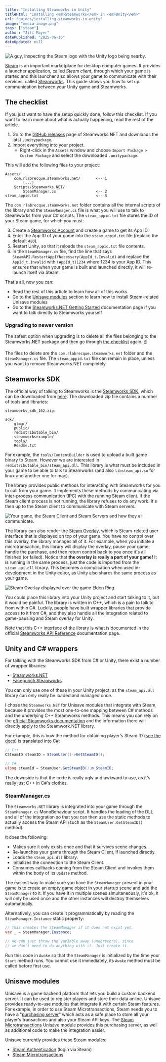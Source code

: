 ```yaml
---
title: "Installing Steamworks in Unity"
titleHtml: "Installing <em>Steamworks</em> in <em>Unity</em>"
url: "guides/installing-steamworks-in-unity"
image: "media-image.png"
tags: ["steam"]
author: "Jiří Mayer"
datePublished: "2025-06-16"
dateUpdated: null
---
```


<img src="hero-image.png" alt="A guy, inspecting the Steam logo with the Unity logo being nearby.">

[Steam](https://store.steampowered.com/) is an important marketplace for desktop computer games. It provides a launcher application, called *Steam client*, through which your game is started and this launcher also allows your game to communicate with their services, called [Steamworks](https://partner.steamgames.com/). This guide shows you how to set up communication between your Unity game and Steamworks.


## The checklist

If you just want to have the setup quickly done, follow this checklist. If you want to learn more about what is actually happening, read the rest of the article.

1. Go to the [GitHub releases](https://github.com/rlabrecque/Steamworks.NET/releases) page of Steamworks.NET and downloads the latst `.unitypackage`.
2. Import everything into your project.
    - Right-click in the `Assets` window and choose `Import Package > Custom Package` and select the downloaded `.unitypackage`.

This will add the following files to your project:

```
Assets/
    com.rlabrecque.steamworks.net/       <-- 1
        [...]
    Scripts/Steamworks.NET/
        SteamManager.cs                  <-- 2
steam_appid.txt                          <-- 3
```

The `com.rlabrecque.steamworks.net` folder contains all the internal scripts of the library and the `SteamManager.cs` file is what you will use to talk to Steamworks from your C# scripts. The `steam_appid.txt` file stores the ID of your Steam game, for which you must:

3. Create a [Steamworks Account](https://partner.steamgames.com/doc/gettingstarted) and create a game to get its App ID.
4. Enter the App ID of your game into the `steam_appid.txt` file (replace the default `480`).
5. Restart Unity, so that it reloads the `steam_appid.txt` file contents.
6. In the `SteamManager.cs` file, find the line that says `SteamAPI.RestartAppIfNecessary(AppId_t.Invalid)` and replace the `AppId_t.Invalid` with `(AppId_t)1234` where 1234 is your App ID. This ensures that when your game is built and launched directly, it will re-launch itself via Steam.

That's all, now you can:

- Read the rest of this article to learn how all of this works
- Go to the [Unisave modules](#unisave-modules) section to learn how to install Steam-related Unisave modules
- Go to the [Steamworks.NET Getting Started](https://steamworks.github.io/gettingstarted/) documentation page if you want to talk directly to Steamworks yourself


### Upgrading to newer version

The safest option when upgrading is to delete all the files belonging to the Steamworks.NET package and then go through [the checklist](#the-checklist) again. ☝️

The files to delete are the `com.rlabrecque.steamworks.net` folder and the `SteamManager.cs` file. The `steam_appid.txt` file can remain in place, unless you want to remove Steamworks.NET completely.


## Steamworks SDK

The official way of talking to Steamworks is the [Steamworks SDK](https://partner.steamgames.com/doc/sdk), which can be downloaded from [here](https://partner.steamgames.com/downloads/list). The downloaded zip file contains a number of tools and libraries:

```
steamworks_sdk_162.zip:

sdk/
    glmgr/
    public/
    redistributable_bin/
    steamworksexample/
    tools/
    Readme.txt
```

For example, the `tools/ContentBuilder` is used to upload a built game binary to Steam. However we are interested in `redistributable_bin/steam_api.dll`. This library is what must be included in your game to be able to talk to Steamworks (and also `libsteam_api.so` for linux and another one for mac).

The library provides public methods for interacting with Steamworks for you to call from your game. It implements these methods by communicating via inter-process communication (IPC) with the running Steam client. If the Steam client process is not running, the library refuses to do any work. It's then up to the Steam client to communicate with Steam servers.

<!-- https://drive.google.com/file/d/1CRZQYzwO3LHWV34yi8bimTnevfJPw-7W/view?usp=drive_link -->
<img src="steam-client-communication.png" alt="Your game, the Steam Client and Steam Servers and how they all communicate." />

The library can also render the [Steam Overlay](https://partner.steamgames.com/doc/features/overlay), which is Steam-related user interface that is displayed on top of your game. You have no control over this overlay, the library manages all of it. For example, when you initiate a microtransaction, this library will display the overlay, pause your game, handle the purchase, and then return control back to you once it's all finished (or failed). Notice that **the overlay is really a part of your game!** It is running in the same process, just the code is imported from the `steam_api.dll` library. This becomes a complication when used in-development in the Unity editor, as Unity also shares the same process as your game.

<img src="steam-overlay.jpg" alt="Steam Overlay displayed over the game Elden Ring." />

You could place this library into your Unity project and start talking to it, but it would be painful. The library is written in C++, which is a pain to talk to from within C#. Luckily, people have built wrapper libraries that provide access to it from C#, and they also handle all the integration related to game-pausing and Steam overlay for Unity.

Note that this C++ interface of the library is what is documented in the official [Steamworks API Reference](https://partner.steamgames.com/doc/api) documentation page.


## Unity and C# wrappers

For talking with the Steamworks SDK from C# or Unity, there exist a number of wrapper libraries:

- [Steamworks.NET](https://github.com/rlabrecque/Steamworks.NET)
- [Facepunch.Steamworks](https://github.com/Facepunch/Facepunch.Steamworks)

You can only use one of these in your Unity project, as the `steam_api.dll` library can only really be loaded and managed once.

I chose the `Steamworks.NET` for Unisave modules that integrate with Steam, because it provides the most one-to-one mapping between C# methods and the underlying C++ Steamworks methods. This means you can rely on the [official Steamworks documentation](https://partner.steamgames.com/doc/api) and the information there will directly apply to the Steamwork.NET library.

For example, this is how the method for obtaining player's Steam ID ([see the docs](https://partner.steamgames.com/doc/api/ISteamUser#GetSteamID)) is translated into C#:

```csharp
// C++
CSteamID steamID = SteamUser()->GetSteamID();

// C#
ulong steamId = SteamUser.GetSteamID().m_SteamID;
```

The downside is that the code is really ugly and awkward to use, as it's really just C++ in C#'s clothes.


### SteamManager.cs

The `Steamworks.NET` library is integrated into your game through the `SteamManager.cs` MonoBehaviour script. It handles the loading of the DLL and all of the integration so that you can then use the static methods to actually access the Steam API (such as the `SteamUser.GetSteamID()` method).

It does the following:

- Makes sure it only exists once and that it survives scene changes.
- Re-launches your game through the Steam Client, if launched directly.
- Loads the `steam_api.dll` library.
- Initializes the connection to the Steam Client.
- Consumes callbacks coming from the Steam Client and invokes them within the body of its `Update` method.

The easiest way to make sure you have the `SteamManager` present in your game is to create an empty game object in your startup scene and add the `SteamManager` to it. If you have it in multiple scenes simultaneously, it's ok, it will only be used once and the other instances will destroy themselves automatically.

Alternatively, you can create it programmatically by reading the `SteamManager.Instance` static property:

```csharp
// This creates the SteamManager if it does not exist yet.
var _ = SteamManager.Instance;

// We can just throw the variable away (underscore), since
// we don't need to do anything with it. Just create it.
```

Run this code in `Awake` so that the `SteamManager` is initialized by the time your `Start` method runs. You cannot use it immediately, its `Awake` method must be called before first use.


## Unisave modules

Unisave is a game backend platform that lets you build a custom backend server. It can be used to register players and store their data online. Unisave provides ready-to-use modules that integrate it with certain Steam features. For example, in order to use Steam Microtransactions, Steam needs you to have a "[purchasing server](https://partner.steamgames.com/doc/features/microtransactions/implementation#3)" which acts as a safe place to store all your player's transactions and also your Steam API keys. The [Steam Microtransactions](../../docs/steam-microtransactions.md) Unisave module provides this purchasing server, as well as additional code to make the integration easier.

Unisave currently provides these Steam modules:

- [Steam Authentication](../../docs/steam-authentication.md) (login via Steam)
- [Steam Microtransactions](../../docs/steam-microtransactions.md)
